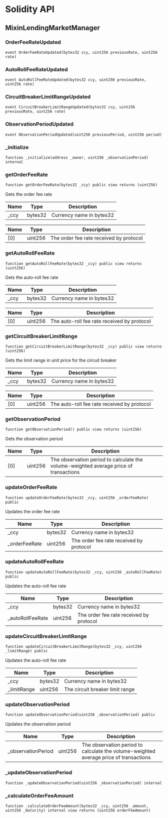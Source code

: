 # Solidity API

## MixinLendingMarketManager

### OrderFeeRateUpdated

```solidity
event OrderFeeRateUpdated(bytes32 ccy, uint256 previousRate, uint256 rate)
```

### AutoRollFeeRateUpdated

```solidity
event AutoRollFeeRateUpdated(bytes32 ccy, uint256 previousRate, uint256 rate)
```

### CircuitBreakerLimitRangeUpdated

```solidity
event CircuitBreakerLimitRangeUpdated(bytes32 ccy, uint256 previousRate, uint256 rate)
```

### ObservationPeriodUpdated

```solidity
event ObservationPeriodUpdated(uint256 previousPeriod, uint256 period)
```

### _initialize

```solidity
function _initialize(address _owner, uint256 _observationPeriod) internal
```

### getOrderFeeRate

```solidity
function getOrderFeeRate(bytes32 _ccy) public view returns (uint256)
```

Gets the order fee rate

| Name | Type | Description |
| ---- | ---- | ----------- |
| _ccy | bytes32 | Currency name in bytes32 |

| Name | Type | Description |
| ---- | ---- | ----------- |
| [0] | uint256 | The order fee rate received by protocol |

### getAutoRollFeeRate

```solidity
function getAutoRollFeeRate(bytes32 _ccy) public view returns (uint256)
```

Gets the auto-roll fee rate

| Name | Type | Description |
| ---- | ---- | ----------- |
| _ccy | bytes32 | Currency name in bytes32 |

| Name | Type | Description |
| ---- | ---- | ----------- |
| [0] | uint256 | The auto-roll fee rate received by protocol |

### getCircuitBreakerLimitRange

```solidity
function getCircuitBreakerLimitRange(bytes32 _ccy) public view returns (uint256)
```

Gets the limit range in unit price for the circuit breaker

| Name | Type | Description |
| ---- | ---- | ----------- |
| _ccy | bytes32 | Currency name in bytes32 |

| Name | Type | Description |
| ---- | ---- | ----------- |
| [0] | uint256 | The auto-roll fee rate received by protocol |

### getObservationPeriod

```solidity
function getObservationPeriod() public view returns (uint256)
```

Gets the observation period

| Name | Type | Description |
| ---- | ---- | ----------- |
| [0] | uint256 | The observation period to calculate the volume-weighted average price of transactions |

### updateOrderFeeRate

```solidity
function updateOrderFeeRate(bytes32 _ccy, uint256 _orderFeeRate) public
```

Updates the order fee rate

| Name | Type | Description |
| ---- | ---- | ----------- |
| _ccy | bytes32 | Currency name in bytes32 |
| _orderFeeRate | uint256 | The order fee rate received by protocol |

### updateAutoRollFeeRate

```solidity
function updateAutoRollFeeRate(bytes32 _ccy, uint256 _autoRollFeeRate) public
```

Updates the auto-roll fee rate

| Name | Type | Description |
| ---- | ---- | ----------- |
| _ccy | bytes32 | Currency name in bytes32 |
| _autoRollFeeRate | uint256 | The order fee rate received by protocol |

### updateCircuitBreakerLimitRange

```solidity
function updateCircuitBreakerLimitRange(bytes32 _ccy, uint256 _limitRange) public
```

Updates the auto-roll fee rate

| Name | Type | Description |
| ---- | ---- | ----------- |
| _ccy | bytes32 | Currency name in bytes32 |
| _limitRange | uint256 | The circuit breaker limit range |

### updateObservationPeriod

```solidity
function updateObservationPeriod(uint256 _observationPeriod) public
```

Updates the observation period

| Name | Type | Description |
| ---- | ---- | ----------- |
| _observationPeriod | uint256 | The observation period to calculate the volume-weighted average price of transactions |

### _updateObservationPeriod

```solidity
function _updateObservationPeriod(uint256 _observationPeriod) internal
```

### _calculateOrderFeeAmount

```solidity
function _calculateOrderFeeAmount(bytes32 _ccy, uint256 _amount, uint256 _maturity) internal view returns (uint256 orderFeeAmount)
```


